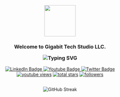 <div id="header" align="center">
  <img src="https://media.giphy.com/media/M9gbBd9nbDrOTu1Mqx/giphy.gif" width="100"/>
</div>
<div id="heading-content" align="center">
<h3 align="center">
	Welcome to Gigabit Tech Studio LLC.
  
![Typing SVG](https://readme-typing-svg.herokuapp.com?font=Fira+Code&pause=1000&color=0062FF&width=1200&lines=Gigabit+Tech+Studio+LLC+is+an+agency+that+stands+for+uniqueness+and+uncompromised+quality.+)
</h3> 
</div>

<div id="badges" align="center" style="margin-top: 10px;">
  <a href="https://www.linkedin.com/company/gigabittech/">
    <img src="https://img.shields.io/badge/LinkedIn-blue?style=for-the-badge&logo=linkedin&logoColor=white" alt="LinkedIn Badge"/>
  </a>
  <a href="https://www.youtube.com/channel/UCqPlW-mTvSdikn7QbAtqBjw">
    <img src="https://img.shields.io/badge/YouTube-red?style=for-the-badge&logo=youtube&logoColor=white" alt="Youtube Badge"/>
  </a>
  <a href="https://twitter.com/gigabittech">
    <img src="https://img.shields.io/badge/Twitter-blue?style=for-the-badge&logo=twitter&logoColor=white" alt="Twitter Badge"/>
  </a>
</div>

<div align="center">	
	<a href="https://www.youtube.com/channel/UCqPlW-mTvSdikn7QbAtqBjw">
	  <img alt="youtube views" title="YouTube views" src="https://custom-icon-badges.herokuapp.com/youtube/channel/views/UCqPlW-mTvSdikn7QbAtqBjw?color=%23E1AD0E&logo=video&logoColor=white&style=for-the-badge&labelColor=C79600"/></a> 
	<a href="https://github.com/gigabittech?tab=repositories&sort=stargazers">
	  <img alt="total stars" title="Total stars on GitHub" src="https://custom-icon-badges.herokuapp.com/github/stars/gigabittech?color=55960c&style=for-the-badge&labelColor=488207&logo=star"/></a>
	<a href="https://github.com/gigabittech?tab=followers">
	  <img alt="followers" title="Follow me on Github" src="https://custom-icon-badges.herokuapp.com/github/followers/gigabittech?color=236ad3&labelColor=1155ba&style=for-the-badge&logo=person-add&label=Follow&logoColor=white"/></a>	
</div>
<br>
<div align="center">

![GitHub Streak](https://github-readme-streak-stats.herokuapp.com/?user=gigabittech)

</div>
